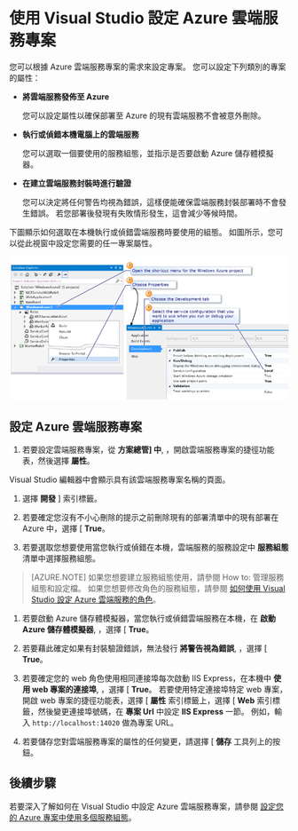 <properties
   pageTitle="使用 Visual Studio 設定 Azure 雲端服務專案 | Microsoft Azure"
   description="了解如何在 Visual Studio 中根據 Azure 雲端服務專案的需求來設定專案。"
   services="visual-studio-online"
   documentationCenter="na"
   authors="TomArcher"
   manager="douge"
   editor="" />
<tags
   ms.service="multiple"
   ms.devlang="dotnet"
   ms.topic="article"
   ms.tgt_pltfrm="na"
   ms.workload="multiple"
   ms.date="09/29/2015"
   ms.author="tarcher" />

# 使用 Visual Studio 設定 Azure 雲端服務專案

您可以根據 Azure 雲端服務專案的需求來設定專案。 您可以設定下列類別的專案的屬性：

- **將雲端服務發佈至 Azure**

  您可以設定屬性以確保部署至 Azure 的現有雲端服務不會被意外刪除。

- **執行或偵錯本機電腦上的雲端服務**

  您可以選取一個要使用的服務組態，並指示是否要啟動 Azure 儲存體模擬器。

- **在建立雲端服務封裝時進行驗證**

  您可以決定將任何警告均視為錯誤，這樣便能確保雲端服務封裝部署時不會發生錯誤。 若您部署後發現有失敗情形發生，這會減少等候時間。

下圖顯示如何選取在本機執行或偵錯雲端服務時要使用的組態。 如圖所示，您可以從此視窗中設定您需要的任一專案屬性。

![設定 Microsoft Azure 專案](./media/vs-azure-tools-configuring-an-azure-project/IC713462.png)

## 設定 Azure 雲端服務專案

1. 若要設定雲端服務專案，從 **方案總管] 中**, ，開啟雲端服務專案的捷徑功能表，然後選擇 **屬性**。

  Visual Studio 編輯器中會顯示具有該雲端服務專案名稱的頁面。

1. 選擇 **開發** ] 索引標籤。

1. 若要確定您沒有不小心刪除的提示之前刪除現有的部署清單中的現有部署在 Azure 中，選擇 [ **True**。

1. 若要選取您想要使用當您執行或偵錯在本機，雲端服務的服務設定中 **服務組態** 清單中選擇服務組態。

  >[AZURE.NOTE] 如果您想要建立服務組態使用，請參閱 How to: 管理服務組態和設定檔。 如果您想要修改角色的服務組態，請參閱 [如何使用 Visual Studio 設定 Azure 雲端服務的角色](vs-azure-tools-configure-roles-for-cloud-service.md)。

1. 若要啟動 Azure 儲存體模擬器，當您執行或偵錯雲端服務在本機，在 **啟動 Azure 儲存體模擬器**, ，選擇 [ **True**。

1. 若要藉此確定如果有封裝驗證錯誤，無法發行 **將警告視為錯誤**, ，選擇 [ **True**。

1. 若要確定您的 web 角色使用相同連接埠每次啟動 IIS Express，在本機中 **使用 web 專案的連接埠**, ，選擇 [ **True**。 若要使用特定連接埠特定 web 專案，開啟 web 專案的捷徑功能表，選擇 [ **屬性** 索引標籤上，選擇 [ **Web** 索引標籤，然後變更連接埠號碼，在 **專案 Url** 中設定 **IIS Express** 一節。 例如，輸入 `http://localhost:14020` 做為專案 URL。

1. 若要儲存您對雲端服務專案的屬性的任何變更，請選擇 [ **儲存** 工具列上的按鈕。

## 後續步驟

若要深入了解如何在 Visual Studio 中設定 Azure 雲端服務專案，請參閱 [設定您的 Azure 專案中使用多個服務組態](vs-azure-tools-multiple-services-project-configurations.md)。


